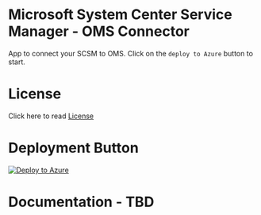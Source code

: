# Microsoft System Center Service Manager - OMS Connector
App to connect your SCSM to OMS. Click on the `deploy to Azure` button to start.

# License
Click here to read [License](./LICENSE.md)

# Deployment Button
[![Deploy to Azure](http://azuredeploy.net/deploybutton.png)](https://azuredeploy.net/?repository=https://github.com/SystemCenterServiceManager/SMOMSConnector)

# Documentation - TBD
